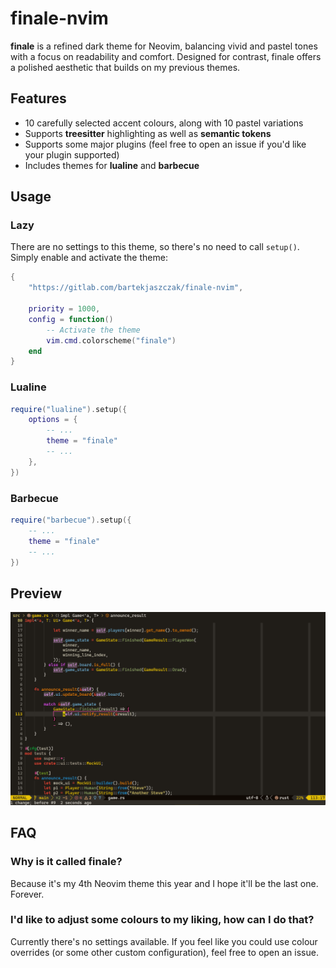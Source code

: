 # finale-nvim

**finale** is a refined dark theme for Neovim, balancing vivid and pastel tones with a focus on readability and comfort. Designed for contrast, finale offers a polished aesthetic that builds on my previous themes.

## Features

- 10 carefully selected accent colours, along with 10 pastel variations
- Supports **treesitter** highlighting as well as **semantic tokens**
- Supports some major plugins (feel free to open an issue if you'd like your plugin supported)
- Includes themes for **lualine** and **barbecue**

## Usage

### Lazy

There are no settings to this theme, so there's no need to call `setup()`. Simply enable and activate the theme:

```lua
{
    "https://gitlab.com/bartekjaszczak/finale-nvim",

    priority = 1000,
    config = function()
        -- Activate the theme
        vim.cmd.colorscheme("finale")
    end
}
```

### Lualine

```lua
require("lualine").setup({
    options = {
        -- ...
        theme = "finale"
        -- ...
    },
})
```

### Barbecue


```lua
require("barbecue").setup({
    -- ...
    theme = "finale"
    -- ...
})
```

## Preview

![showcase](showcase/showcase.png?)

## FAQ

### Why is it called finale?

Because it's my 4th Neovim theme this year and I hope it'll be the last one. Forever.

### I'd like to adjust some colours to my liking, how can I do that?

Currently there's no settings available. If you feel like you could use colour overrides (or some other custom configuration), feel free to open an issue.
